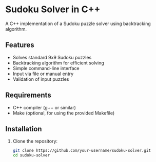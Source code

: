 # Sudoku Solver in C++

A C++ implementation of a Sudoku puzzle solver using backtracking algorithm.

## Features

- Solves standard 9x9 Sudoku puzzles
- Backtracking algorithm for efficient solving
- Simple command-line interface
- Input via file or manual entry
- Validation of input puzzles

## Requirements

- C++ compiler (g++ or similar)
- Make (optional, for using the provided Makefile)

## Installation

1. Clone the repository:
   ```bash
   git clone https://github.com/your-username/sudoku-solver.git
   cd sudoku-solver